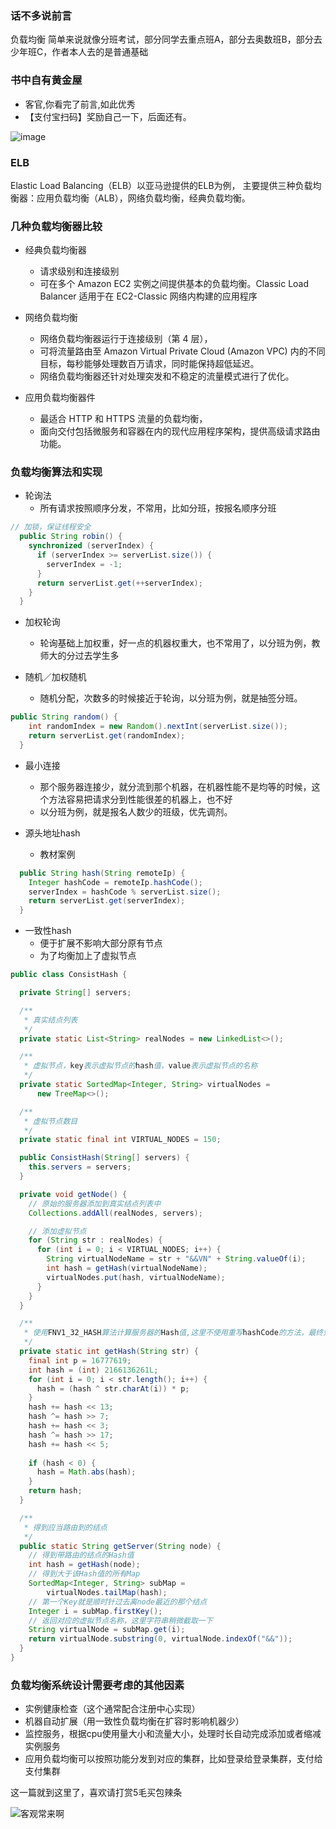 ### 话不多说前言
负载均衡 简单来说就像分班考试，部分同学去重点班A，部分去奥数班B，部分去少年班C，作者本人去的是普通基础

### 书中自有黄金屋

- 客官,你看完了前言,如此优秀
- 【支付宝扫码】奖励自己一下，后面还有。

![image](https://github.com/WayneZeng/gitbook-ms-framework/blob/master/asset/common/alipay_redpacket.jpeg?raw=true)


### ELB
Elastic Load Balancing（ELB）以亚马逊提供的ELB为例，
主要提供三种负载均衡器：应用负载均衡（ALB），网络负载均衡，经典负载均衡。

### 几种负载均衡器比较
* 经典负载均衡器
  - 请求级别和连接级别
  - 可在多个 Amazon EC2 实例之间提供基本的负载均衡。Classic Load Balancer 适用于在 EC2-Classic 网络内构建的应用程序
  
* 网络负载均衡
  - 网络负载均衡器运行于连接级别（第 4 层），
  - 可将流量路由至 Amazon Virtual Private Cloud (Amazon VPC) 内的不同目标，每秒能够处理数百万请求，同时能保持超低延迟。
  - 网络负载均衡器还针对处理突发和不稳定的流量模式进行了优化。
  
* 应用负载均衡器件
  - 最适合 HTTP 和 HTTPS 流量的负载均衡，
  - 面向交付包括微服务和容器在内的现代应用程序架构，提供高级请求路由功能。

### 负载均衡算法和实现
* 轮询法
  - 所有请求按照顺序分发，不常用，比如分班，按报名顺序分班
  
```java
// 加锁，保证线程安全
  public String robin() {
    synchronized (serverIndex) {
      if (serverIndex >= serverList.size()) {
        serverIndex = -1;
      }
      return serverList.get(++serverIndex);
    }
  }
```

* 加权轮询
  - 轮询基础上加权重，好一点的机器权重大，也不常用了，以分班为例，教师大的分过去学生多
  
* 随机／加权随机
  - 随机分配，次数多的时候接近于轮询，以分班为例，就是抽签分班。
  
```java
public String random() {
    int randomIndex = new Random().nextInt(serverList.size());
    return serverList.get(randomIndex);
  }
```

* 最小连接 
  - 那个服务器连接少，就分流到那个机器，在机器性能不是均等的时候，这个方法容易把请求分到性能很差的机器上，也不好
  - 以分班为例，就是报名人数少的班级，优先调剂。  
  
* 源头地址hash
  - 教材案例
  
```java
  public String hash(String remoteIp) {
    Integer hashCode = remoteIp.hashCode();
    serverIndex = hashCode % serverList.size();
    return serverList.get(serverIndex);
  }

```
  
* 一致性hash 
  - 便于扩展不影响大部分原有节点
  - 为了均衡加上了虚拟节点
```java
public class ConsistHash {

  private String[] servers;

  /**
   * 真实结点列表
   */
  private static List<String> realNodes = new LinkedList<>();

  /**
   * 虚拟节点，key表示虚拟节点的hash值，value表示虚拟节点的名称
   */
  private static SortedMap<Integer, String> virtualNodes =
      new TreeMap<>();

  /**
   * 虚拟节点数目
   */
  private static final int VIRTUAL_NODES = 150;

  public ConsistHash(String[] servers) {
    this.servers = servers;
  }

  private void getNode() {
    // 原始的服务器添加到真实结点列表中
    Collections.addAll(realNodes, servers);

    // 添加虚拟节点
    for (String str : realNodes) {
      for (int i = 0; i < VIRTUAL_NODES; i++) {
        String virtualNodeName = str + "&&VN" + String.valueOf(i);
        int hash = getHash(virtualNodeName);
        virtualNodes.put(hash, virtualNodeName);
      }
    }
  }

  /**
   * 使用FNV1_32_HASH算法计算服务器的Hash值,这里不使用重写hashCode的方法，最终效果没区别
   */
  private static int getHash(String str) {
    final int p = 16777619;
    int hash = (int) 2166136261L;
    for (int i = 0; i < str.length(); i++) {
      hash = (hash ^ str.charAt(i)) * p;
    }
    hash += hash << 13;
    hash ^= hash >> 7;
    hash += hash << 3;
    hash ^= hash >> 17;
    hash += hash << 5;
    
    if (hash < 0) {
      hash = Math.abs(hash);
    }
    return hash;
  }

  /**
   * 得到应当路由到的结点
   */
  public static String getServer(String node) {
    // 得到带路由的结点的Hash值
    int hash = getHash(node);
    // 得到大于该Hash值的所有Map
    SortedMap<Integer, String> subMap =
        virtualNodes.tailMap(hash);
    // 第一个Key就是顺时针过去离node最近的那个结点
    Integer i = subMap.firstKey();
    // 返回对应的虚拟节点名称，这里字符串稍微截取一下
    String virtualNode = subMap.get(i);
    return virtualNode.substring(0, virtualNode.indexOf("&&"));
  }
}
```

### 负载均衡系统设计需要考虑的其他因素
* 实例健康检查（这个通常配合注册中心实现）
* 机器自动扩展（用一致性负载均衡在扩容时影响机器少）
* 监控服务，根据cpu使用量大小和流量大小，处理时长自动完成添加或者缩减实例服务
* 应用负载均衡可以按照功能分发到对应的集群，比如登录给登录集群，支付给支付集群


这一篇就到这里了，喜欢请打赏5毛买包辣条

![客观常来啊](./../asset/image/alipay.jpeg)